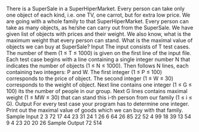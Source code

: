 There is a SuperSale in a SuperHiperMarket. Every person can take only one object of each kind, i.e.
one TV, one carrot, but for extra low price. We are going with a whole family to that SuperHiperMarket.
Every person can take as many objects, as he/she can carry out from the SuperSale. We have given
list of objects with prices and their weight. We also know, what is the maximum weight that every
person can stand. What is the maximal value of objects we can buy at SuperSale?
Input
The input consists of T test cases. The number of them (1 ≤ T ≤ 1000) is given on the first line of
the input file. Each test case begins with a line containing a single integer number N that indicates
the number of objects (1 ≤ N ≤ 1000). Then follows N lines, each containing two integers: P and W.
The first integer (1 ≤ P ≤ 100) corresponds to the price of object. The second integer (1 ≤ W ≤ 30)
corresponds to the weight of object. Next line contains one integer (1 ≤ G ≤ 100) its the number of
people in our group. Next G lines contains maximal weight (1 ≤ MW ≤ 30) that can stand this i-th
person from our family (1 ≤ i ≤ G).
Output
For every test case your program has to determine one integer. Print out the maximal value of goods
which we can buy with that family.
Sample Input
2
3
72 17
44 23
31 24
1
26
6
64 26
85 22
52 4
99 18
39 13
54 9
4
23
20
20
26
Sample Output
72
514